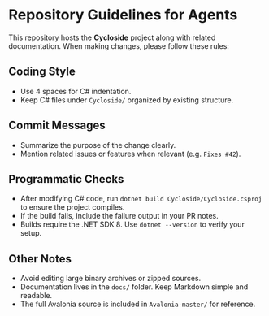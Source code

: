 # Repository Guidelines for Agents

This repository hosts the **Cycloside** project along with related documentation.
When making changes, please follow these rules:

## Coding Style
- Use 4 spaces for C# indentation.
- Keep C# files under `Cycloside/` organized by existing structure.

## Commit Messages
- Summarize the purpose of the change clearly.
- Mention related issues or features when relevant (e.g. `Fixes #42`).

## Programmatic Checks
- After modifying C# code, run `dotnet build Cycloside/Cycloside.csproj` to ensure the project compiles.
- If the build fails, include the failure output in your PR notes.
- Builds require the .NET SDK 8. Use `dotnet --version` to verify your setup.

## Other Notes
- Avoid editing large binary archives or zipped sources.
- Documentation lives in the `docs/` folder. Keep Markdown simple and readable.
- The full Avalonia source is included in `Avalonia-master/` for reference.

